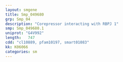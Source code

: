 ```yaml
---
layout: smgene
title: Smp_049680
grp: Smp_04
description: "Corepressor interacting with RBPJ 1"
smp: Smp_049680.1
uniprot: "G4V992"
length:   747
cdd: "cl10889, pfam10197, smart01083"
kk: K06066
categories: sm
---
```

